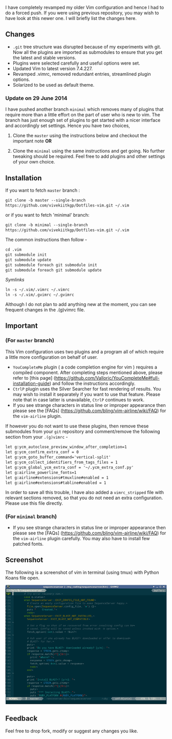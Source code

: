 I have completely revamped my older Vim configuration and hence I had to do a
forced push. If you were using previous repository, you may wish to have look at
this newer one. I will briefly list the changes here.

Changes
-------
* `.git` tree structure was disrupted because of my experiments with git. Now all
the plugins are imported as submodules to ensure that you get the latest and
stable versions.
* Plugins were selected carefully and useful options were set.
* Updated Vim to latest version 7.4.227.
* Revamped .vimrc, removed redundant entries, streamlined plugin options.
* Solarized to be used as default theme.

### Update on 29 June 2014
I have pushed another branch `minimal` which removes many of plugins that require more
than a little effort on the part of user who is new to vim. The branch has just
enough set of plugins to get started with a nicer interface and accordingly set
settings. Hence you have two choices, 

1. Clone the `master` using the instructions below and checkout the
   important note **OR**

2. Clone the `minimal` using the same instructions and get going. No further
   tweaking should be required. Feel free to add plugins and other settings
   of your own choice.

Installation
------------
If you want to fetch `master` branch :

    git clone -b master --single-branch https://github.com/vivekiitkgp/Dotfiles-vim.git ~/.vim
or if you want to fetch 'minimal' branch:

    git clone -b minimal --single-branch https://github.com/vivekiitkgp/Dotfiles-vim.git ~/.vim
The common instructions then follow -

    cd .vim
    git submodule init
    git submodule update
    git submodule foreach git submodule init
    git submodule foreach git submodule update

*Symlinks*

    ln -s ~/.vim/.vimrc ~/.vimrc
    ln -s ~/.vim/.gvimrc ~/.gvimrc

Although I do not plan to add anything new at the moment, you can see frequent
changes in the .(g)vimrc file.

Important
---------
### (For `master` branch)
This Vim configuration uses two plugins and a program  all of which require a
little more configuration on behalf of user.
* `YouCompleteMe` plugin ( a code completion engine for vim ) requires a
compiled component. After completing steps mentioned above, please refer to
[this page] (https://github.com/Valloric/YouCompleteMe#full-installation-guide)
and follow the instructions accordingly.
* `CtrlP` plugin uses the Silver Searcher for fast rendering of results. You may
wish to install it separately if you want to use that feature. Please note that
in case latter is unavailable, `CtrlP` continues to work.
* If you see strange characters in status line or improper appearance then
please see the [FAQs] (https://github.com/bling/vim-airline/wiki/FAQ) for the
`vim-airline` plugin.

If however you do not want to use these plugins, then remove these submodules
from your `git` repository and comment/remove the following section from your
`.(g)vimrc` -

    let g:ycm_autoclose_preview_window_after_completion=1
    let g:ycm_confirm_extra_conf = 0
    let g:ycm_goto_buffer_command='vertical-split'
    let g:ycm_collect_identifiers_from_tags_files = 1
    let g:ycm_global_ycm_extra_conf = '~/.ycm_extra_conf.py'
    let g:airline_powerline_fonts=1
    let g:airline#extensions#tmuxline#enabled = 1
    let g:airline#extensions#tabline#enabled = 1

In order to save all this trouble, I have also added a `vimrc_stripped` file with relevant sections removed, so that you do not need an extra configuration. Please use this file directly.

### (For `minimal` branch)
* If you see strange characters in status line or improper appearance then
please see the [FAQs] (https://github.com/bling/vim-airline/wiki/FAQ) for the
`vim-airline` plugin carefully. You may also have to install few patched fonts.

Screenshot
----------
The following is a screenshot of vim in terminal (using tmux) with Python Koans file open.

![vim](screenshot.png "Screenshot of Vim with a ruby file")

Feedback
--------
Feel free to drop fork, modify or suggest any changes you like.
